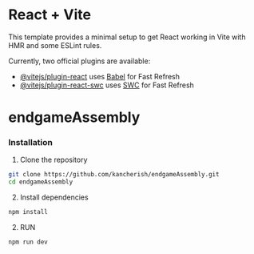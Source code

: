 # React + Vite

This template provides a minimal setup to get React working in Vite with HMR and some ESLint rules.

Currently, two official plugins are available:

- [@vitejs/plugin-react](https://github.com/vitejs/vite-plugin-react/blob/main/packages/plugin-react/README.md) uses [Babel](https://babeljs.io/) for Fast Refresh
- [@vitejs/plugin-react-swc](https://github.com/vitejs/vite-plugin-react-swc) uses [SWC](https://swc.rs/) for Fast Refresh
# endgameAssembly

### Installation

1. Clone the repository
```bash
git clone https://github.com/kancherish/endgameAssembly.git
cd endgameAssembly
```

2. Install dependencies
```bash
npm install
```

2. RUN
```bash
npm run dev
```
